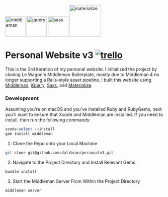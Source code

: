 <img src="https://cdn.worldvectorlogo.com/logos/middleman.svg" alt="middleman" width="64px" height="64px"> <img src="https://js.foundation/wp-content/uploads/sites/33/2017/02/jquery.png" alt="jquery" width="64px" height="64px"> <img src="http://sass-lang.com/assets/img/styleguide/seal-color-aef0354c.png" alt="sass" width="64px" height="64px"> <img src="http://blockino.ufsc.br/img/tech/materialize.png" alt="materialize" width="100px" height="100px">

<h1> Personal Website v3
  <a href="https://trello.com/b/YaL6TiMg/personal-website-v3">
      <img src="https://img.shields.io/badge/%F0%9F%97%93-trello-blue.svg" alt="trello">
  </a>
</h1>

This is the 3rd iteration of my personal website. I initialized the project by cloning Le Wagon's Middleman Boilerplate, mostly due to Middleman 4 no longer supporting a Rails-style asset pipeline. I built this website using [Middleman](https://middlemanapp.com/), [jQuery](https://jquery.com/), [Sass](http://sass-lang.com/), and [Materialize](http://materializecss.com/).

<h3>Development</h3>

Assuming you're on macOS and you've installed Ruby and RubyGems, next you'll want to ensure that Xcode and Middleman are installed. If you need to install, then run the following commands:

```ruby
xcode-select --install
gem install middleman
```

1. Clone the Repo onto your Local Machine

```zsh
git clone git@github.com:dalibran/personalv3.git
```

2. Navigate to the Project Directory and Install Relevant Gems

```zsh
bundle install
```

3. Start the Middleman Server From Within the Project Directory

```zsh
middleman server
```
